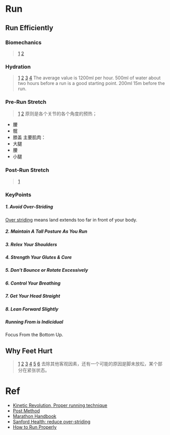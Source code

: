 # Run
## Run Efficiently
### Biomechanics
> [1](https://www.scienceofrunning.com/2010/08/how-to-run-running-with-proper.html?v=47e5dceea252) [2](https://www.youtube.com/watch?v=zSIDRHUWlVo)
### Hydration
> [1](https://www.asics.com/gb/en-gb/asics-advice/5-top-hydration-tips-for-long-distance-runs/) [2](https://www.tailwindnutrition.co.uk/blogs/tailwind-in-practice/pre-race-hydration-guide-before-running) [3](https://www.runnersworld.com/uk/nutrition/a761780/rws-complete-guide-to-hydration/) [4](https://www.nike.com/gb/a/how-much-water-runners-really-need)
The average value is 1200ml per hour.
500ml of water about two hours before a run is a good starting point.
200ml 15m before the run.

### Pre-Run Stretch
> [1](https://www.youtube.com/watch?v=u-e0ZO5L0s0) [2](https://www.wikihow.com/Stretch-Before-and-After-Running)
原则是各个关节的各个角度的预热；
- 腰
- 髋
- 膝盖
主要肌肉：
- 大腿
- 腰
- 小腿

### Post-Run Stretch
> [1](https://www.youtube.com/watch?v=2-Cswfkzd50)
### KeyPoints
##### 1. Avoid Over-Striding
[Over striding](https://www.runnersworld.com/training/a45303969/what-is-overstriding/) means land extends too far in front of your body.
##### 2. Maintain A Tall Posture As You Run
##### 3. Relex Your Shoulders
##### 4. Strength Your Glutes & Core
##### 5. Don't Bounce or Rotate Excessively
##### 6. Control Your Breathing
##### 7. Get Your Head Straight
##### 8. Lean Forward Slightly
##### Running From is Indicidual
Focus From the Bottom Up.

## Why Feet Hurt
> [1](https://marathonhandbook.com/foot-pain-from-running/) [2](https://runtothefinish.com/foot-pain-when-running/) [3](https://marathonhandbook.com/foot-pain-after-running/) [4](https://www.runnersgoal.com/why-do-my-feet-hurt-when-i-run/) [5](https://www.runnersgoal.com/why-do-my-feet-hurt-when-i-run/) [6](https://www.runnersblueprint.com/top-of-foot-pain-when-running/)
去除其他客观因素，还有一个可能的原因是脚未放松，某个部分在紧张状态。

# Ref
- [Kinetic Revolution, Proper running technique](https://www.kinetic-revolution.com/running-technique-6-ways-to-improve-efficiency/)
- [Post Method](https://posemethod.com/pose-method/)
- [Marathon Handbook](https://marathonhandbook.com/overstriding/)
- [Sanford Health: reduce over-striding](https://news.sanfordhealth.org/orthopedics/over-striding/)
- [How to Run Properly](https://therunexperience.com/how-to-run-correctly-running-form-tips-and-techniques/)
